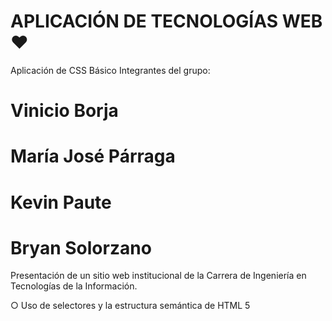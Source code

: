 # APLICACIÓN DE TECNOLOGÍAS WEB ♥
Aplicación de CSS Básico
Integrantes del grupo:
# Vinicio Borja
# María José Párraga
# Kevin Paute
# Bryan Solorzano

Presentación de un sitio web institucional de la Carrera de Ingeniería en Tecnologías de la Información.

○ Uso de selectores y la estructura semántica de HTML 5 
